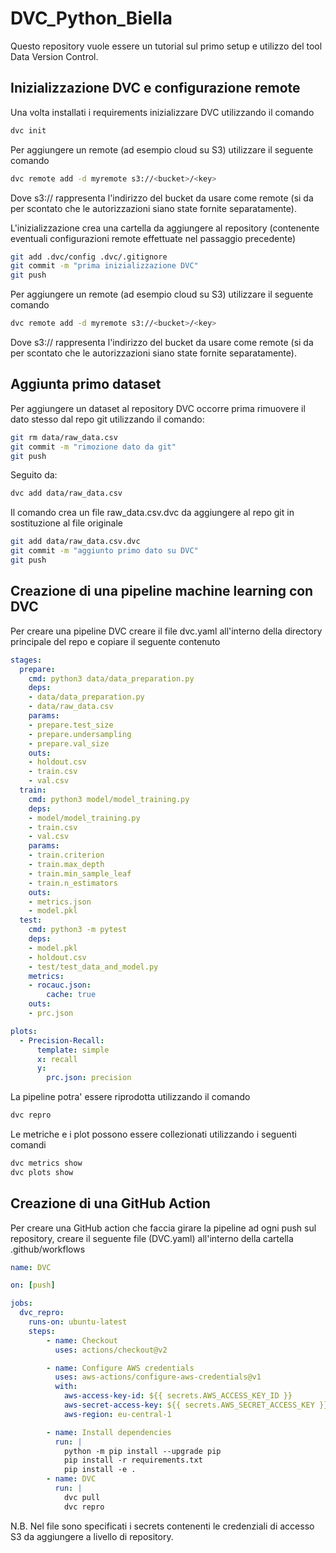 # DVC_Python_Biella
Questo repository vuole essere un tutorial sul primo setup e utilizzo del tool Data Version Control.

## Inizializzazione DVC e configurazione remote
Una volta installati i requirements inizializzare DVC utilizzando il comando
```sh
dvc init
```
Per aggiungere un remote (ad esempio cloud su S3) utilizzare il seguente comando
```sh
dvc remote add -d myremote s3://<bucket>/<key>
```
Dove s3:// rappresenta l'indirizzo del bucket da usare come remote (si da per scontato che le autorizzazioni siano state fornite separatamente).

L'inizializzazione crea una cartella da aggiungere al repository (contenente eventuali configurazioni remote effettuate nel passaggio precedente)
```sh
git add .dvc/config .dvc/.gitignore
git commit -m "prima inizializzazione DVC"
git push
```
Per aggiungere un remote (ad esempio cloud su S3) utilizzare il seguente comando
```sh
dvc remote add -d myremote s3://<bucket>/<key>
```
Dove s3:// rappresenta l'indirizzo del bucket da usare come remote (si da per scontato che le autorizzazioni siano state fornite separatamente).

## Aggiunta primo dataset

Per aggiungere un dataset al repository DVC occorre prima rimuovere il dato stesso dal repo git utilizzando il comando:
```sh
git rm data/raw_data.csv 
git commit -m "rimozione dato da git"
git push
```
Seguito da:
```sh
dvc add data/raw_data.csv
```
Il comando crea un file raw_data.csv.dvc da aggiungere al repo git in sostituzione al file originale
```sh
git add data/raw_data.csv.dvc
git commit -m "aggiunto primo dato su DVC"
git push
```
## Creazione di una pipeline machine learning con DVC
Per creare una pipeline DVC creare il file dvc.yaml all'interno della directory principale del repo e copiare il seguente contenuto
```yaml
stages:
  prepare:
    cmd: python3 data/data_preparation.py
    deps:
    - data/data_preparation.py
    - data/raw_data.csv
    params:
    - prepare.test_size
    - prepare.undersampling
    - prepare.val_size
    outs:
    - holdout.csv
    - train.csv
    - val.csv
  train:
    cmd: python3 model/model_training.py
    deps:
    - model/model_training.py
    - train.csv
    - val.csv
    params:
    - train.criterion
    - train.max_depth
    - train.min_sample_leaf
    - train.n_estimators
    outs:
    - metrics.json
    - model.pkl
  test:
    cmd: python3 -m pytest
    deps:
    - model.pkl    
    - holdout.csv
    - test/test_data_and_model.py
    metrics:
    - rocauc.json:
        cache: true
    outs:
    - prc.json

plots:
  - Precision-Recall:
      template: simple
      x: recall
      y:
        prc.json: precision
```
La pipeline potra' essere riprodotta utilizzando il comando 
```sh
dvc repro
```
Le metriche e i plot possono essere collezionati utilizzando i seguenti comandi
```sh
dvc metrics show
dvc plots show
```

## Creazione di una GitHub Action
Per creare una GitHub action che faccia girare la pipeline ad ogni push sul repository, creare il seguente file (DVC.yaml) all'interno della cartella .github/workflows

```yaml
name: DVC  

on: [push]

jobs:
  dvc_repro:
    runs-on: ubuntu-latest
    steps:
        - name: Checkout
          uses: actions/checkout@v2

        - name: Configure AWS credentials
          uses: aws-actions/configure-aws-credentials@v1
          with:
            aws-access-key-id: ${{ secrets.AWS_ACCESS_KEY_ID }}
            aws-secret-access-key: ${{ secrets.AWS_SECRET_ACCESS_KEY }}
            aws-region: eu-central-1

        - name: Install dependencies
          run: |
            python -m pip install --upgrade pip
            pip install -r requirements.txt
            pip install -e .
        - name: DVC
          run: |
            dvc pull
            dvc repro
```            
N.B. Nel file sono specificati i secrets contenenti le credenziali di accesso S3 da aggiungere a livello di repository.



